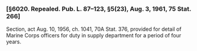 ### [§6020. Repealed. Pub. L. 87–123, §5(23), Aug. 3, 1961, 75 Stat. 266] ###

Section, act Aug. 10, 1956, ch. 1041, 70A Stat. 376, provided for detail of Marine Corps officers for duty in supply department for a period of four years.